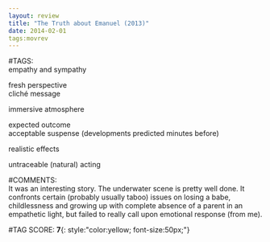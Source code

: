 ```yaml
---  
layout: review  
title: "The Truth about Emanuel (2013)"  
date: 2014-02-01  
tags:movrev  
---  
```

  
#TAGS:  
empathy and sympathy  
  
fresh perspective  
cliché message  
  
immersive atmosphere  
  
expected outcome  
acceptable suspense (developments predicted minutes before)  
  
realistic effects  
  
untraceable (natural) acting  
  
#COMMENTS:  
It was an interesting story. The underwater scene is pretty well done. It confronts certain (probably usually taboo) issues on losing a babe, childlessness and growing up with complete absence of a parent in an empathetic light, but failed to really call upon emotional response (from me).  
  
  
  
  
  
#TAG SCORE: **7**{: style:"color:yellow; font-size:50px;"}  
